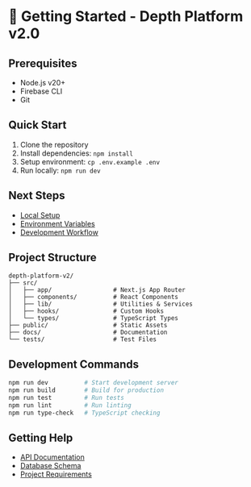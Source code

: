# 🚀 Getting Started - Depth Platform v2.0

## Prerequisites
- Node.js v20+
- Firebase CLI
- Git

## Quick Start
1. Clone the repository
2. Install dependencies: `npm install`
3. Setup environment: `cp .env.example .env`
4. Run locally: `npm run dev`

## Next Steps
- [Local Setup](./01-local-setup.md)
- [Environment Variables](./02-environment-variables.md)
- [Development Workflow](./03-development-workflow.md)

## Project Structure
```
depth-platform-v2/
├── src/
│   ├── app/                 # Next.js App Router
│   ├── components/          # React Components
│   ├── lib/                 # Utilities & Services
│   ├── hooks/               # Custom Hooks
│   └── types/               # TypeScript Types
├── public/                  # Static Assets
├── docs/                    # Documentation
└── tests/                   # Test Files
```

## Development Commands
```bash
npm run dev          # Start development server
npm run build        # Build for production
npm run test         # Run tests
npm run lint         # Run linting
npm run type-check   # TypeScript checking
```

## Getting Help
- [API Documentation](../03-api/)
- [Database Schema](../02-database/00-data-dictionary.md)
- [Project Requirements](../01-requirements/00-requirements-v2.0.md)
